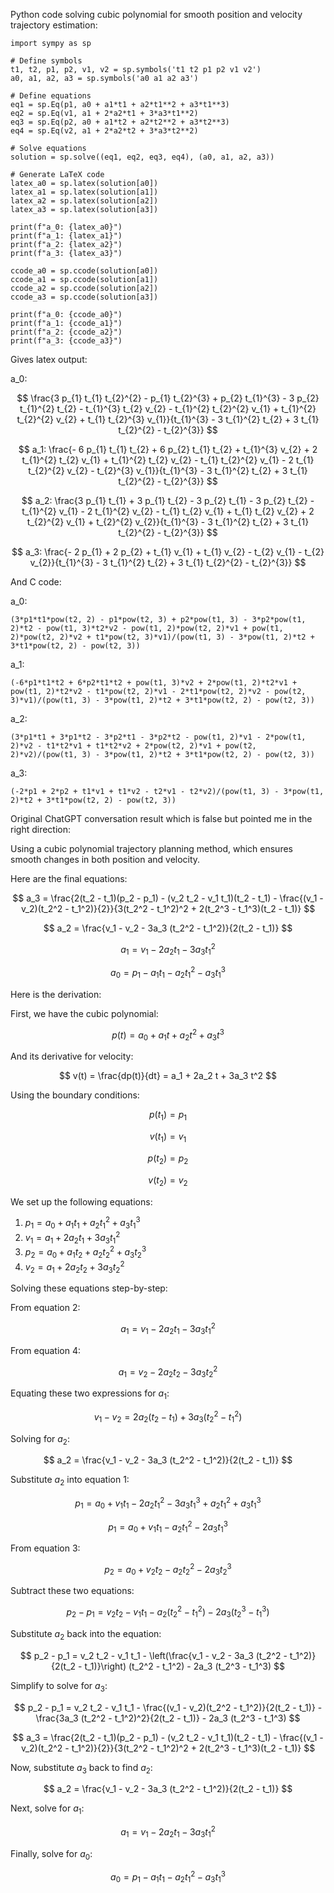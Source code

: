 Python code solving cubic polynomial for smooth position and velocity trajectory estimation:

```
import sympy as sp

# Define symbols
t1, t2, p1, p2, v1, v2 = sp.symbols('t1 t2 p1 p2 v1 v2')
a0, a1, a2, a3 = sp.symbols('a0 a1 a2 a3')

# Define equations
eq1 = sp.Eq(p1, a0 + a1*t1 + a2*t1**2 + a3*t1**3)
eq2 = sp.Eq(v1, a1 + 2*a2*t1 + 3*a3*t1**2)
eq3 = sp.Eq(p2, a0 + a1*t2 + a2*t2**2 + a3*t2**3)
eq4 = sp.Eq(v2, a1 + 2*a2*t2 + 3*a3*t2**2)

# Solve equations
solution = sp.solve((eq1, eq2, eq3, eq4), (a0, a1, a2, a3))

# Generate LaTeX code
latex_a0 = sp.latex(solution[a0])
latex_a1 = sp.latex(solution[a1])
latex_a2 = sp.latex(solution[a2])
latex_a3 = sp.latex(solution[a3])

print(f"a_0: {latex_a0}")
print(f"a_1: {latex_a1}")
print(f"a_2: {latex_a2}")
print(f"a_3: {latex_a3}")

ccode_a0 = sp.ccode(solution[a0])
ccode_a1 = sp.ccode(solution[a1])
ccode_a2 = sp.ccode(solution[a2])
ccode_a3 = sp.ccode(solution[a3])

print(f"a_0: {ccode_a0}")
print(f"a_1: {ccode_a1}")
print(f"a_2: {ccode_a2}")
print(f"a_3: {ccode_a3}")
```

Gives latex output:

a_0: 

$$
\frac{3 p_{1} t_{1} t_{2}^{2} - p_{1} t_{2}^{3} + p_{2} t_{1}^{3} - 3 p_{2} t_{1}^{2} t_{2} - t_{1}^{3} t_{2} v_{2} - t_{1}^{2} t_{2}^{2} v_{1} + t_{1}^{2} t_{2}^{2} v_{2} + t_{1} t_{2}^{3} v_{1}}{t_{1}^{3} - 3 t_{1}^{2} t_{2} + 3 t_{1} t_{2}^{2} - t_{2}^{3}}
$$

$$
a_1: \frac{- 6 p_{1} t_{1} t_{2} + 6 p_{2} t_{1} t_{2} + t_{1}^{3} v_{2} + 2 t_{1}^{2} t_{2} v_{1} + t_{1}^{2} t_{2} v_{2} - t_{1} t_{2}^{2} v_{1} - 2 t_{1} t_{2}^{2} v_{2} - t_{2}^{3} v_{1}}{t_{1}^{3} - 3 t_{1}^{2} t_{2} + 3 t_{1} t_{2}^{2} - t_{2}^{3}}
$$

$$
a_2: \frac{3 p_{1} t_{1} + 3 p_{1} t_{2} - 3 p_{2} t_{1} - 3 p_{2} t_{2} - t_{1}^{2} v_{1} - 2 t_{1}^{2} v_{2} - t_{1} t_{2} v_{1} + t_{1} t_{2} v_{2} + 2 t_{2}^{2} v_{1} + t_{2}^{2} v_{2}}{t_{1}^{3} - 3 t_{1}^{2} t_{2} + 3 t_{1} t_{2}^{2} - t_{2}^{3}}
$$

$$
a_3: \frac{- 2 p_{1} + 2 p_{2} + t_{1} v_{1} + t_{1} v_{2} - t_{2} v_{1} - t_{2} v_{2}}{t_{1}^{3} - 3 t_{1}^{2} t_{2} + 3 t_{1} t_{2}^{2} - t_{2}^{3}}
$$

And C code:

a_0:

```
(3*p1*t1*pow(t2, 2) - p1*pow(t2, 3) + p2*pow(t1, 3) - 3*p2*pow(t1, 2)*t2 - pow(t1, 3)*t2*v2 - pow(t1, 2)*pow(t2, 2)*v1 + pow(t1, 2)*pow(t2, 2)*v2 + t1*pow(t2, 3)*v1)/(pow(t1, 3) - 3*pow(t1, 2)*t2 + 3*t1*pow(t2, 2) - pow(t2, 3))
```

a_1:

```
(-6*p1*t1*t2 + 6*p2*t1*t2 + pow(t1, 3)*v2 + 2*pow(t1, 2)*t2*v1 + pow(t1, 2)*t2*v2 - t1*pow(t2, 2)*v1 - 2*t1*pow(t2, 2)*v2 - pow(t2, 3)*v1)/(pow(t1, 3) - 3*pow(t1, 2)*t2 + 3*t1*pow(t2, 2) - pow(t2, 3))
```

a_2:

```
(3*p1*t1 + 3*p1*t2 - 3*p2*t1 - 3*p2*t2 - pow(t1, 2)*v1 - 2*pow(t1, 2)*v2 - t1*t2*v1 + t1*t2*v2 + 2*pow(t2, 2)*v1 + pow(t2, 2)*v2)/(pow(t1, 3) - 3*pow(t1, 2)*t2 + 3*t1*pow(t2, 2) - pow(t2, 3))
```

a_3:

```
(-2*p1 + 2*p2 + t1*v1 + t1*v2 - t2*v1 - t2*v2)/(pow(t1, 3) - 3*pow(t1, 2)*t2 + 3*t1*pow(t2, 2) - pow(t2, 3))
```

Original ChatGPT conversation result which is false but pointed me in the right direction:

Using a cubic polynomial trajectory planning method, which ensures smooth changes in both position and velocity.

Here are the final equations:

$$
a_3 = \frac{2(t_2 - t_1)(p_2 - p_1) - (v_2 t_2 - v_1 t_1)(t_2 - t_1) - \frac{(v_1 - v_2)(t_2^2 - t_1^2)}{2}}{3(t_2^2 - t_1^2)^2 + 2(t_2^3 - t_1^3)(t_2 - t_1)}
$$

$$
a_2 = \frac{v_1 - v_2 - 3a_3 (t_2^2 - t_1^2)}{2(t_2 - t_1)}
$$

$$
a_1 = v_1 - 2a_2 t_1 - 3a_3 t_1^2
$$

$$
a_0 = p_1 - a_1 t_1 - a_2 t_1^2 - a_3 t_1^3
$$

Here is the derivation:

First, we have the cubic polynomial:

$$
p(t) = a_0 + a_1 t + a_2 t^2 + a_3 t^3
$$

And its derivative for velocity:

$$
v(t) = \frac{dp(t)}{dt} = a_1 + 2a_2 t + 3a_3 t^2
$$

Using the boundary conditions:

$$
p(t_1) = p_1
$$

$$
v(t_1) = v_1
$$

$$
p(t_2) = p_2
$$

$$
v(t_2) = v_2
$$

We set up the following equations:

1. $p_1 = a_0 + a_1 t_1 + a_2 t_1^2 + a_3 t_1^3$
2. $v_1 = a_1 + 2a_2 t_1 + 3a_3 t_1^2$
3. $p_2 = a_0 + a_1 t_2 + a_2 t_2^2 + a_3 t_2^3$
4. $v_2 = a_1 + 2a_2 t_2 + 3a_3 t_2^2$

Solving these equations step-by-step:

From equation 2:

$$
a_1 = v_1 - 2a_2 t_1 - 3a_3 t_1^2
$$

From equation 4:

$$
a_1 = v_2 - 2a_2 t_2 - 3a_3 t_2^2
$$

Equating these two expressions for $a_1$:

$$
v_1 - v_2 = 2a_2 (t_2 - t_1) + 3a_3 (t_2^2 - t_1^2)
$$

Solving for $a_2$:

$$
a_2 = \frac{v_1 - v_2 - 3a_3 (t_2^2 - t_1^2)}{2(t_2 - t_1)}
$$

Substitute $a_2$ into equation 1:

$$
p_1 = a_0 + v_1 t_1 - 2a_2 t_1^2 - 3a_3 t_1^3 + a_2 t_1^2 + a_3 t_1^3
$$

$$
p_1 = a_0 + v_1 t_1 - a_2 t_1^2 - 2a_3 t_1^3
$$

From equation 3:

$$
p_2 = a_0 + v_2 t_2 - a_2 t_2^2 - 2a_3 t_2^3
$$

Subtract these two equations:

$$
p_2 - p_1 = v_2 t_2 - v_1 t_1 - a_2 (t_2^2 - t_1^2) - 2a_3 (t_2^3 - t_1^3)
$$

Substitute $a_2$ back into the equation:

$$
p_2 - p_1 = v_2 t_2 - v_1 t_1 - \left(\frac{v_1 - v_2 - 3a_3 (t_2^2 - t_1^2)}{2(t_2 - t_1)}\right) (t_2^2 - t_1^2) - 2a_3 (t_2^3 - t_1^3)
$$

Simplify to solve for $a_3$:

$$
p_2 - p_1 = v_2 t_2 - v_1 t_1 - \frac{(v_1 - v_2)(t_2^2 - t_1^2)}{2(t_2 - t_1)} - \frac{3a_3 (t_2^2 - t_1^2)^2}{2(t_2 - t_1)} - 2a_3 (t_2^3 - t_1^3)
$$

$$
a_3 = \frac{2(t_2 - t_1)(p_2 - p_1) - (v_2 t_2 - v_1 t_1)(t_2 - t_1) - \frac{(v_1 - v_2)(t_2^2 - t_1^2)}{2}}{3(t_2^2 - t_1^2)^2 + 2(t_2^3 - t_1^3)(t_2 - t_1)}
$$

Now, substitute $a_3$ back to find $a_2$:

$$
a_2 = \frac{v_1 - v_2 - 3a_3 (t_2^2 - t_1^2)}{2(t_2 - t_1)}
$$

Next, solve for $a_1$:

$$
a_1 = v_1 - 2a_2 t_1 - 3a_3 t_1^2
$$

Finally, solve for $a_0$:

$$
a_0 = p_1 - a_1 t_1 - a_2 t_1^2 - a_3 t_1^3
$$
